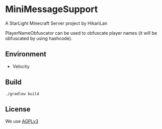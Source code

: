 # MiniMessageSupport

A StarLight Minecraft Server project by HikariLan

PlayerNameObfuscator can be used to obfuscate player names (it will be obfuscated by using hashcode).

## Environment

- Velocity

## Build

`./gradlew build`

## License

We use [AGPLv3](/LICENSE)
